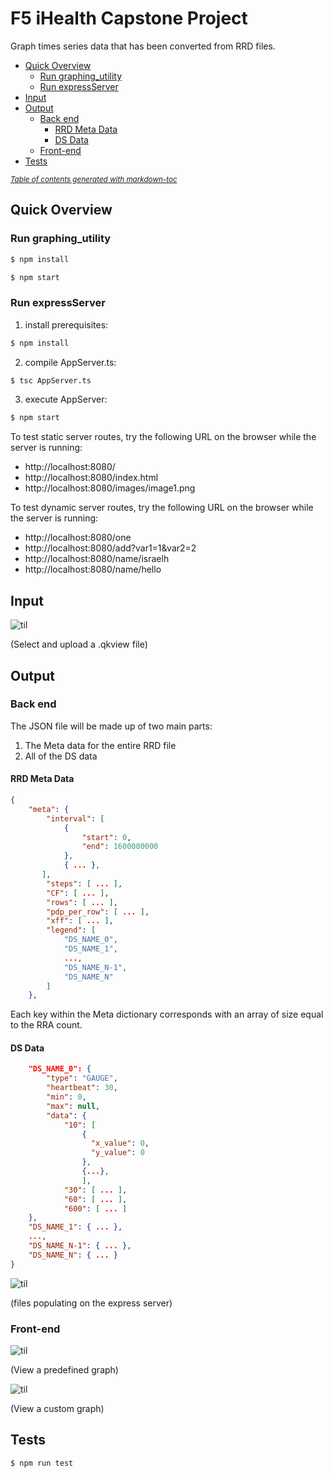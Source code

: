 # F5 iHealth Capstone Project

Graph times series data that has been converted from RRD files.

- [Quick Overview](#quick-overview)
  * [Run graphing_utility](#run-graphing-utility)
  * [Run expressServer](#run-expressserver)
- [Input](#input)
- [Output](#output)
  * [Back end](#back-end)
    + [RRD Meta Data](#rrd-meta-data)
    + [DS Data](#ds-data)
  * [Front-end](#front-end)
- [Tests](#tests)

<small><i><a href='http://ecotrust-canada.github.io/markdown-toc/'>Table of contents generated with markdown-toc</a></i></small>


## Quick Overview


### Run graphing_utility
```js
$ npm install
```
```js
$ npm start
```
### Run expressServer
1. install prerequisites: 
```s
$ npm install
```
2. compile AppServer.ts:
```s
$ tsc AppServer.ts
```
3. execute AppServer:
```s
$ npm start
```
To test static server routes, try the following URL on the browser while the server is running:
* http://localhost:8080/
* http://localhost:8080/index.html
* http://localhost:8080/images/image1.png

To test dynamic server routes, try the following URL on the browser while the server is running:
* http://localhost:8080/one
* http://localhost:8080/add?var1=1&var2=2
* http://localhost:8080/name/israelh
* http://localhost:8080/name/hello

## Input

![til](./misc/upload_pt1.gif)

(Select and upload a .qkview file)

## Output

### Back end
The JSON file will be made up of two main parts:
1. The Meta data for the entire RRD file
2. All of the DS data
#### RRD Meta Data

```JSON
{
    "meta": {
        "interval": [ 
            {
                "start": 0,
                "end": 1600000000
            },
            { ... },
       ],
        "steps": [ ... ],
        "CF": [ ... ],
        "rows": [ ... ],
        "pdp_per_row": [ ... ],
        "xff": [ ... ],
        "legend": [ 
            "DS_NAME_0",
            "DS_NAME_1",
            ...,
            "DS_NAME_N-1",
            "DS_NAME_N"
        ]
    },
```
Each key within the Meta dictionary corresponds with an array of size equal to the RRA count.

#### DS Data
```JSON
    "DS_NAME_0": {
        "type": "GAUGE",
        "heartbeat": 30,
        "min": 0,
        "max": null,
        "data": {
            "10": [ 
                {
                  "x_value": 0,
                  "y_value": 0
                },
                {...},
                ],
            "30": [ ... ],
            "60": [ ... ],
            "600": [ ... ]
    },
    "DS_NAME_1": { ... },
    ...,
    "DS_NAME_N-1": { ... },
    "DS_NAME_N": { ... }
}
```

![til](./misc/upload_pt2.gif)

(files populating on the express server)

### Front-end
![til](./misc/graph_pt1.gif)

(View a predefined graph)



![til](./misc/graph_pt2.gif)

(View a custom graph)

## Tests
```js
$ npm run test
```
